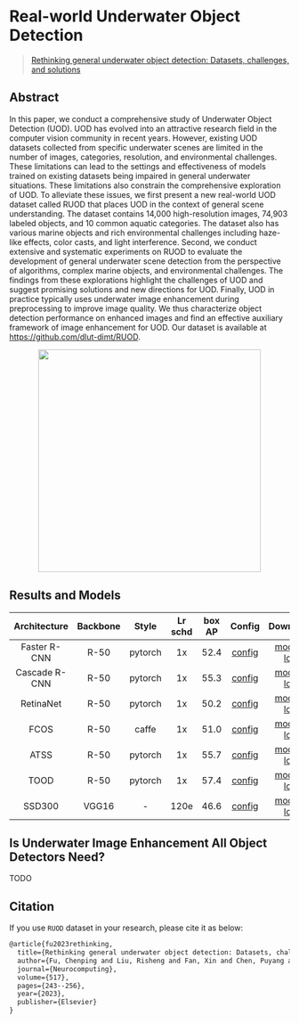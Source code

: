 # Real-world Underwater Object Detection

> [Rethinking general underwater object detection: Datasets, challenges, and solutions](https://www.sciencedirect.com/science/article/abs/pii/S0925231222013169)

<!-- [DATASET] -->

## Abstract

In this paper, we conduct a comprehensive study of Underwater Object Detection (UOD). UOD has evolved into an attractive research field in the computer vision community in recent years. However, existing UOD datasets collected from specific underwater scenes are limited in the number of images, categories, resolution, and environmental challenges. These limitations can lead to the settings and effectiveness of models trained on existing datasets being impaired in general underwater situations. These limitations also constrain the comprehensive exploration of UOD. To alleviate these issues, we first present a new real-world UOD dataset called RUOD that places UOD in the context of general scene understanding. The dataset contains 14,000 high-resolution images, 74,903 labeled objects, and 10 common aquatic categories. The dataset also has various marine objects and rich environmental challenges including haze-like effects, color casts, and light interference. Second, we conduct extensive and systematic experiments on RUOD to evaluate the development of general underwater scene detection from the perspective of algorithms, complex marine objects, and environmental challenges. The findings from these explorations highlight the challenges of UOD and suggest promising solutions and new directions for UOD. Finally, UOD in practice typically uses underwater image enhancement during preprocessing to improve image quality. We thus characterize object detection performance on enhanced images and find an effective auxiliary framework of image enhancement for UOD. Our dataset is available at https://github.com/dlut-dimt/RUOD.

<!-- [IMAGE] -->

<div align=center>
<img src="https://user-images.githubusercontent.com/48282753/233956427-b75dba85-96b7-4ba7-9ccb-2aa3b1847bc6.png" height="400"/>
</div>

## Results and Models

| Architecture  | Backbone |  Style  | Lr schd | box AP |                      Config                       |                                                                                                                                      Download                                                                                                                                      |
| :-----------: | :------: | :-----: | :-----: | :----: | :-----------------------------------------------: | :--------------------------------------------------------------------------------------------------------------------------------------------------------------------------------------------------------------------------------------------------------------------------------: |
| Faster R-CNN  |   R-50   | pytorch |   1x    |  52.4  |    [config](./faster-rcnn_r50_fpn_1x_ruod.py)     |        [model](https://github.com/BIGWangYuDong/lqit/releases/download/v0.0.1rc1/faster-rcnn_r50_fpn_1x_ruod_20230420_022848-1c4a07b0.pth) \| [log](https://github.com/BIGWangYuDong/lqit/releases/download/v0.0.1rc1/faster-rcnn_r50_fpn_1x_ruod_20230420_022848.log.json)        |
| Cascade R-CNN |   R-50   | pytorch |   1x    |  55.3  |    [config](./cascade-rcnn_r50_fpn_1x_ruod.py)    |       [model](https://github.com/BIGWangYuDong/lqit/releases/download/v0.0.1rc1/cascade-rcnn_r50_fpn_1x_ruod_20230420_020450-016a540a.pth) \| [log](https://github.com/BIGWangYuDong/lqit/releases/download/v0.0.1rc1/cascade-rcnn_r50_fpn_1x_ruod_20230420_020450.log.json)       |
|   RetinaNet   |   R-50   | pytorch |   1x    |  50.2  |     [config](./retinanet_r50_fpn_1x_ruod.py)      |          [model](https://github.com/BIGWangYuDong/lqit/releases/download/v0.0.1rc1/retinanet_r50_fpn_1x_ruod_20230422_151955-557d30bb.pth) \| [log](https://github.com/BIGWangYuDong/lqit/releases/download/v0.0.1rc1/retinanet_r50_fpn_1x_ruod_20230422_151955.log.json)          |
|     FCOS      |   R-50   |  caffe  |   1x    |  51.0  | [config](./fcos_r50-caffe_fpn_gn-head_1x_ruod.py) | [model](https://github.com/BIGWangYuDong/lqit/releases/download/v0.0.1rc1/fcos_r50-caffe_fpn_gn-head_1x_ruod_20230420_024835-7bd04607.pth) \| [log](https://github.com/BIGWangYuDong/lqit/releases/download/v0.0.1rc1/fcos_r50-caffe_fpn_gn-head_1x_ruod_20230420_024835.log.json) |
|     ATSS      |   R-50   | pytorch |   1x    |  55.7  |        [config](./atss_r50_fpn_1x_ruod.py)        |               [model](https://github.com/BIGWangYuDong/lqit/releases/download/v0.0.1rc1/atss_r50_fpn_1x_ruod_20230420_014032-75749292.pth) \| [log](https://github.com/BIGWangYuDong/lqit/releases/download/v0.0.1rc1/atss_r50_fpn_1x_ruod_20230420_014032.log.json)               |
|     TOOD      |   R-50   | pytorch |   1x    |  57.4  |        [config](./tood_r50_fpn_1x_ruod.py)        |               [model](https://github.com/BIGWangYuDong/lqit/releases/download/v0.0.1rc1/tood_r50_fpn_1x_ruod_20230420_060246-0a6df011.pth) \| [log](https://github.com/BIGWangYuDong/lqit/releases/download/v0.0.1rc1/tood_r50_fpn_1x_ruod_20230420_060246.log.json)               |
|    SSD300     |  VGG16   |    -    |  120e   |  46.6  |          [config](./ssd300_120e_ruod.py)          |                   [model](https://github.com/BIGWangYuDong/lqit/releases/download/v0.0.1rc1/ssd300_120e_ruod_20230420_033351-076256c9.pth) \| [log](https://github.com/BIGWangYuDong/lqit/releases/download/v0.0.1rc1/ssd300_120e_ruod_20230420_033351.log.json)                   |

## Is Underwater Image Enhancement All Object Detectors Need?

TODO

## Citation

If you use `RUOD` dataset in your research, please cite it as below:

```latex
@article{fu2023rethinking,
  title={Rethinking general underwater object detection: Datasets, challenges, and solutions},
  author={Fu, Chenping and Liu, Risheng and Fan, Xin and Chen, Puyang and Fu, Hao and Yuan, Wanqi and Zhu, Ming and Luo, Zhongxuan},
  journal={Neurocomputing},
  volume={517},
  pages={243--256},
  year={2023},
  publisher={Elsevier}
}
```
